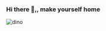 ### Hi there 👋,, make yourself home

![dino](https://media.giphy.com/media/QZbAPWbfGUjZK/giphy.gif)
